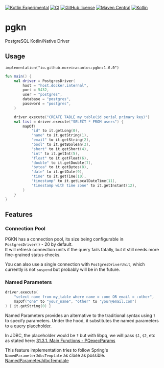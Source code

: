 [![Kotlin Experimental](https://kotl.in/badges/experimental.svg)](https://kotlinlang.org/docs/components-stability.html)
[![CI](https://github.com/miguel-moreira/pgkn/actions/workflows/blank.yml/badge.svg?branch=main)](https://github.com/miguel-moreira/pgkn/actions/workflows/blank.yml)
[![GitHub license](https://img.shields.io/badge/license-Apache%20License%202.0-blue.svg?style=flat)](http://www.apache.org/licenses/LICENSE-2.0)
[![Maven Central](https://img.shields.io/maven-central/v/io.github.moreirasantos/pgkn)](https://central.sonatype.com/artifact/io.github.moreirasantos/pgkn/)
[![Kotlin](https://img.shields.io/badge/kotlin-1.9.0-blue.svg?logo=kotlin)](http://kotlinlang.org)

# pgkn

PostgreSQL Kotlin/Native Driver

## Usage

```
implementation("io.github.moreirasantos:pgkn:1.0.0")
```

```kotlin
fun main() {
    val driver = PostgresDriver(
        host = "host.docker.internal",
        port = 5432,
        user = "postgres",
        database = "postgres",
        password = "postgres",
    )

    driver.execute("CREATE TABLE my_table(id serial primary key)")
    val list = driver.execute("SELECT * FROM users") {
        mapOf(
            "id" to it.getLong(0),
            "name" to it.getString(1),
            "email" to it.getString(2),
            "bool" to it.getBoolean(3),
            "short" to it.getShort(4),
            "int" to it.getInt(5),
            "float" to it.getFloat(6),
            "double" to it.getDouble(7),
            "bytea" to it.getBytes(8),
            "date" to it.getDate(9),
            "time" to it.getTime(10),
            "timestamp" to it.getLocalDateTime(11),
            "timestamp with time zone" to it.getInstant(12),
        )
    }
}
```

## Features

### Connection Pool

PGKN has a connection pool, its size being configurable in `PostgresDriver()` - 20 by default.  
It will refresh connection units if the query fails fatally, but it still needs more fine-grained status checks.


You can also use a single connection with `PostgresDriverUnit`, which currently is not `suspend`
but probably will be in the future.

### Named Parameters

```kotlin
driver.execute(
    "select name from my_table where name = :one OR email = :other",
    mapOf("one" to "your_name", "other" to "your@email.com")
) { it.getString(0) }
```

Named Parameters provides an alternative to the traditional syntax using `?` to specify parameters.
Under the hood, it substitutes the named parameters to a query placeholder.

In JDBC, the placeholder would be `?` but with libpq, we will pass `$1`, `$2`, etc as stated here:
[31.3.1. Main Functions - PQexecParams](https://www.postgresql.org/docs/9.5/libpq-exec.html)

This feature implementation tries to follow Spring's `NamedParameterJdbcTemplate` as close as possible.
[NamedParameterJdbcTemplate](https://docs.spring.io/spring-framework/docs/current/javadoc-api/org/springframework/jdbc/core/namedparam/NamedParameterJdbcTemplate.html)
